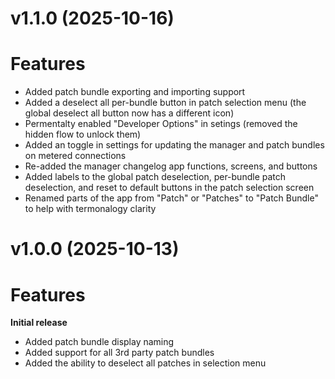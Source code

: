 # v1.1.0 (2025-10-16)


# Features

- Added patch bundle exporting and importing support
- Added a deselect all per-bundle button in patch selection menu (the global deselect all button now has a different icon)
- Permentalty enabled "Developer Options" in setings (removed the hidden flow to unlock them)
- Added an toggle in settings for updating the manager and patch bundles on metered connections
- Re-added the manager changelog app functions, screens, and buttons
- Added labels to the global patch deselection, per-bundle patch deselection, and reset to default buttons in the patch selection screen
- Renamed parts of the app from "Patch" or "Patches" to "Patch Bundle" to help with termonalogy clarity


# v1.0.0 (2025-10-13)


# Features
**Initial release**

- Added patch bundle display naming
- Added support for all 3rd party patch bundles
- Added the ability to deselect all patches in selection menu